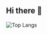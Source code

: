 ## Hi there 👋

![Top Langs](https://github-readme-stats.vercel.app/api/top-langs/?username=zGIKS&layout=compact&theme=dark)

